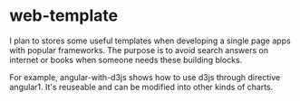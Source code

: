 # web-template

I plan to stores some useful templates when developing a single page apps with popular frameworks.
The purpose is to avoid search answers on internet or books when someone needs these building blocks.

For example, angular-with-d3js shows how to use d3js through directive angular1.
It's reuseable and can be modified into other kinds of charts.
